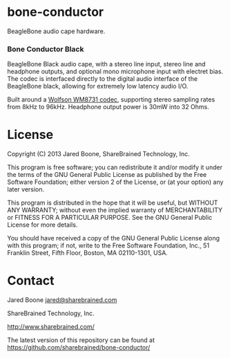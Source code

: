 bone-conductor
==============

BeagleBone audio cape hardware.

### Bone Conductor Black

BeagleBone Black audio cape, with a stereo line input, stereo line and
headphone outputs, and optional mono microphone input with electret bias.
The codec is interfaced directly to the digital audio interface of the
BeagleBone black, allowing for extremely low latency audio I/O.

Built around a [Wolfson WM8731 codec](http://www.wolfsonmicro.com/products/audio_hubs/WM8731/),
supporting stereo sampling rates from 8kHz to 96kHz. Headphone output power
is 30mW into 32 Ohms.

License
=======

Copyright (C) 2013 Jared Boone, ShareBrained Technology, Inc.

This program is free software; you can redistribute it and/or
modify it under the terms of the GNU General Public License
as published by the Free Software Foundation; either version 2
of the License, or (at your option) any later version.

This program is distributed in the hope that it will be useful,
but WITHOUT ANY WARRANTY; without even the implied warranty of
MERCHANTABILITY or FITNESS FOR A PARTICULAR PURPOSE.  See the
GNU General Public License for more details.

You should have received a copy of the GNU General Public License
along with this program; if not, write to the Free Software
Foundation, Inc., 51 Franklin Street, Fifth Floor, Boston, MA
02110-1301, USA.

Contact
=======

Jared Boone <jared@sharebrained.com>

ShareBrained Technology, Inc.

<http://www.sharebrained.com/>

The latest version of this repository can be found at
https://github.com/sharebrained/bone-conductor/
